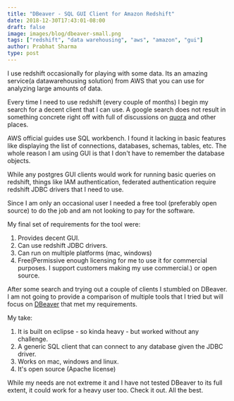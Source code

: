 ```yaml
---
title: "DBeaver - SQL GUI Client for Amazon Redshift"
date: 2018-12-30T17:43:01-08:00
draft: false
image: images/blog/dbeaver-small.png
tags: ["redshift", "data warehousing", "aws", "amazon", "gui"]
author: Prabhat Sharma
type: post
---
```


I use redshift occasionally for playing with some data. Its an amazing service(a datawarehousing solution) from AWS that you can use for analyzing large amounts of data.

Every time I need to use redshift (every couple of months) I begin my search for a decent client that I can use. A google search does not result in something concrete right off with full of discussions on [quora](https://www.quora.com/What-is-the-best-SQL-client-on-Mac-for-working-with-Redshift) and other places.

AWS official guides use SQL workbench. I found it lacking in basic features like displaying the list of connections, databases, schemas, tables, etc. The whole reason I am using GUI is that I don't have to remember the database objects.

While any postgres GUI clients would work for running basic queries on redshift, things like IAM authentication, federated authentication require redshift JDBC drivers that I need to use. 

Since I am only an occasional user I needed a free tool (preferably open source) to do the job and am not looking to pay for the software.

My final set of requirements for the tool were:

1. Provides decent GUI.
1. Can use redshift JDBC drivers.
1. Can run on multiple platforms (mac, windows)
1. Free(Permissive enough licensing for me to use it for commercial purposes. I support customers making my use commercial.) or open source.

After some search and trying out a couple of clients I stumbled on DBeaver. I am not going to provide a comparison of multiple tools that I tried but will focus on [DBeaver](https://dbeaver.io) that met my requirements.

My take:

1. It is built on eclipse - so kinda heavy - but worked without any challenge. 
1. A generic SQL client that can connect to any database given the JDBC driver.
1. Works on mac, windows and linux.
1. It's open source (Apache license)

While my needs are not extreme it and I have not tested DBeaver to its full extent, it could work for a heavy user too. Check it out. All the best.

